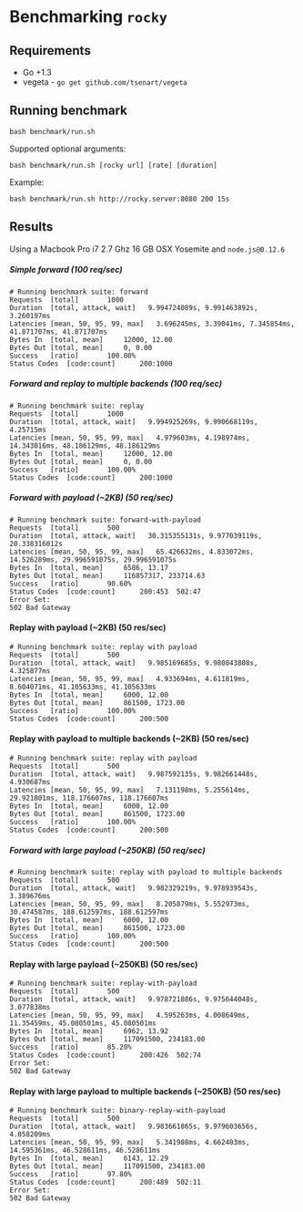 # Benchmarking `rocky`

## Requirements

- Go +1.3
- vegeta - `go get github.com/tsenart/vegeta`

## Running benchmark

```
bash benchmark/run.sh
```

Supported optional arguments:
```
bash benchmark/run.sh [rocky url] [rate] [duration]
```

Example:
```
bash benchmark/run.sh http://rocky.server:8080 200 15s
```

## Results

Using a Macbook Pro i7 2.7 Ghz 16 GB OSX Yosemite and `node.js@0.12.6`

##### Simple forward (100 req/sec)
```
# Running benchmark suite: forward
Requests  [total]       1000
Duration  [total, attack, wait]   9.994724089s, 9.991463892s, 3.260197ms
Latencies [mean, 50, 95, 99, max]   3.696245ms, 3.39041ms, 7.345854ms, 41.871707ms, 41.871707ms
Bytes In  [total, mean]     12000, 12.00
Bytes Out [total, mean]     0, 0.00
Success   [ratio]       100.00%
Status Codes  [code:count]      200:1000
```

##### Forward and replay to multiple backends (100 req/sec)
```
# Running benchmark suite: replay
Requests  [total]       1000
Duration  [total, attack, wait]   9.994925269s, 9.990668119s, 4.25715ms
Latencies [mean, 50, 95, 99, max]   4.979603ms, 4.198974ms, 14.343016ms, 48.186129ms, 48.186129ms
Bytes In  [total, mean]     12000, 12.00
Bytes Out [total, mean]     0, 0.00
Success   [ratio]       100.00%
Status Codes  [code:count]      200:1000
```

##### Forward with payload (~2KB) (50 req/sec)
```
# Running benchmark suite: forward-with-payload
Requests  [total]       500
Duration  [total, attack, wait]   30.315355131s, 9.977039119s, 20.338316012s
Latencies [mean, 50, 95, 99, max]   65.426632ms, 4.833072ms, 14.526289ms, 29.996591075s, 29.996591075s
Bytes In  [total, mean]     6586, 13.17
Bytes Out [total, mean]     116857317, 233714.63
Success   [ratio]       90.60%
Status Codes  [code:count]      200:453  502:47
Error Set:
502 Bad Gateway
```

#### Replay with payload (~2KB) (50 res/sec)
```
# Running benchmark suite: replay with payload
Requests  [total]       500
Duration  [total, attack, wait]   9.985169685s, 9.980843808s, 4.325877ms
Latencies [mean, 50, 95, 99, max]   4.933694ms, 4.611819ms, 8.604071ms, 41.105633ms, 41.105633ms
Bytes In  [total, mean]     6000, 12.00
Bytes Out [total, mean]     861500, 1723.00
Success   [ratio]       100.00%
Status Codes  [code:count]      200:500
```

#### Replay with payload to multiple backends (~2KB) (50 res/sec)
```
# Running benchmark suite: replay with payload
Requests  [total]       500
Duration  [total, attack, wait]   9.987592135s, 9.982661448s, 4.930687ms
Latencies [mean, 50, 95, 99, max]   7.131198ms, 5.255614ms, 29.921801ms, 118.176607ms, 118.176607ms
Bytes In  [total, mean]     6000, 12.00
Bytes Out [total, mean]     861500, 1723.00
Success   [ratio]       100.00%
Status Codes  [code:count]      200:500
```

##### Forward with large payload (~250KB) (50 req/sec)
```
# Running benchmark suite: replay with payload to multiple backends
Requests  [total]       500
Duration  [total, attack, wait]   9.982329219s, 9.978939543s, 3.389676ms
Latencies [mean, 50, 95, 99, max]   8.205879ms, 5.552973ms, 30.474587ms, 188.612597ms, 188.612597ms
Bytes In  [total, mean]     6000, 12.00
Bytes Out [total, mean]     861500, 1723.00
Success   [ratio]       100.00%
Status Codes  [code:count]      200:500
```

#### Replay with large payload (~250KB) (50 res/sec)
```
# Running benchmark suite: replay-with-payload
Requests  [total]       500
Duration  [total, attack, wait]   9.978721886s, 9.975644048s, 3.077838ms
Latencies [mean, 50, 95, 99, max]   4.595263ms, 4.008649ms, 11.35459ms, 45.080501ms, 45.080501ms
Bytes In  [total, mean]     6962, 13.92
Bytes Out [total, mean]     117091500, 234183.00
Success   [ratio]       85.20%
Status Codes  [code:count]      200:426  502:74
Error Set:
502 Bad Gateway
```

#### Replay with large payload to multiple backends (~250KB) (50 res/sec)
```
# Running benchmark suite: binary-replay-with-payload
Requests  [total]       500
Duration  [total, attack, wait]   9.983661865s, 9.979603656s, 4.058209ms
Latencies [mean, 50, 95, 99, max]   5.341988ms, 4.662403ms, 14.595361ms, 46.528611ms, 46.528611ms
Bytes In  [total, mean]     6143, 12.29
Bytes Out [total, mean]     117091500, 234183.00
Success   [ratio]       97.80%
Status Codes  [code:count]      200:489  502:11
Error Set:
502 Bad Gateway
```
